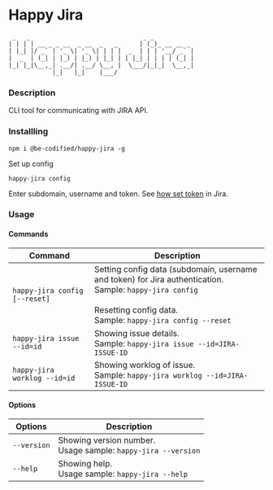 # Happy Jira

```
 _   _                               _ _
| | | | __ _ _ __  _ __  _   _      | (_)_ __ __ _
| |_| |/ _` | '_ \| '_ \| | | |  _  | | | '__/ _` |
|  _  | (_| | |_) | |_) | |_| | | |_| | | | | (_| |
|_| |_|\__,_| .__/| .__/ \__, |  \___/|_|_|  \__,_|
            |_|   |_|    |___/
```

### Description

CLI tool for communicating with JIRA API.

### Installling

`npm i @be-codified/happy-jira -g`

Set up config

`happy-jira config`

Enter subdomain, username and token. See [how set token](https://confluence.atlassian.com/cloud/api-tokens-938839638.html) in Jira.

### Usage

#### Commands

| Command | Description |
|------------------------------|------------------------------------------------|
| `happy-jira config [--reset]`| Setting config data (subdomain, username and token) for Jira authentication.<br>Sample: `happy-jira config`<br><br>Resetting config data.<br>Sample: `happy-jira config --reset` |
| `happy-jira issue --id=id`      | Showing issue details.<br>Sample: `happy-jira issue --id=JIRA-ISSUE-ID`      |
| `happy-jira worklog --id=id`    | Showing worklog of issue.<br>Sample: `happy-jira worklog --id=JIRA-ISSUE-ID` |

#### Options

| Options     | Description |
|-------------|-----------------------------------------------------------------|
| `--version` | Showing version number.<br>Usage sample: `happy-jira --version` |
| `--help`    | Showing help.<br>Usage sample: `happy-jira --help`              |
